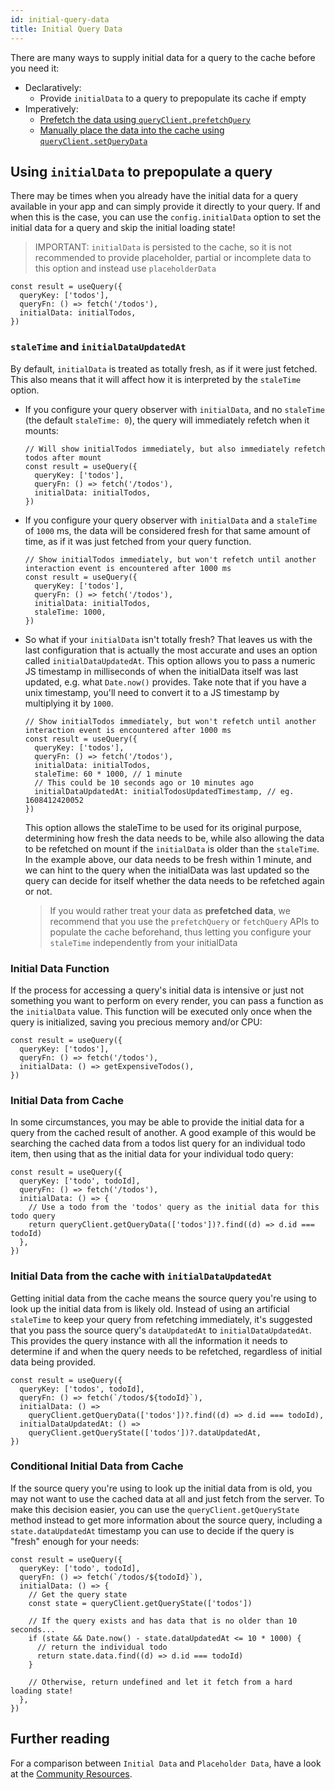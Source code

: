 ```yaml
---
id: initial-query-data
title: Initial Query Data
---
```


There are many ways to supply initial data for a query to the cache before you need it:

- Declaratively:
  - Provide `initialData` to a query to prepopulate its cache if empty
- Imperatively:
  - [Prefetch the data using `queryClient.prefetchQuery`](./prefetching)
  - [Manually place the data into the cache using `queryClient.setQueryData`](./prefetching)

## Using `initialData` to prepopulate a query

There may be times when you already have the initial data for a query available in your app and can simply provide it directly to your query. If and when this is the case, you can use the `config.initialData` option to set the initial data for a query and skip the initial loading state!

> IMPORTANT: `initialData` is persisted to the cache, so it is not recommended to provide placeholder, partial or incomplete data to this option and instead use `placeholderData`

[//]: # 'Example'

```tsx
const result = useQuery({
  queryKey: ['todos'],
  queryFn: () => fetch('/todos'),
  initialData: initialTodos,
})
```

[//]: # 'Example'

### `staleTime` and `initialDataUpdatedAt`

By default, `initialData` is treated as totally fresh, as if it were just fetched. This also means that it will affect how it is interpreted by the `staleTime` option.

- If you configure your query observer with `initialData`, and no `staleTime` (the default `staleTime: 0`), the query will immediately refetch when it mounts:

  [//]: # 'Example2'

  ```tsx
  // Will show initialTodos immediately, but also immediately refetch todos after mount
  const result = useQuery({
    queryKey: ['todos'],
    queryFn: () => fetch('/todos'),
    initialData: initialTodos,
  })
  ```

  [//]: # 'Example2'

- If you configure your query observer with `initialData` and a `staleTime` of `1000` ms, the data will be considered fresh for that same amount of time, as if it was just fetched from your query function.

  [//]: # 'Example3'

  ```tsx
  // Show initialTodos immediately, but won't refetch until another interaction event is encountered after 1000 ms
  const result = useQuery({
    queryKey: ['todos'],
    queryFn: () => fetch('/todos'),
    initialData: initialTodos,
    staleTime: 1000,
  })
  ```

  [//]: # 'Example3'

- So what if your `initialData` isn't totally fresh? That leaves us with the last configuration that is actually the most accurate and uses an option called `initialDataUpdatedAt`. This option allows you to pass a numeric JS timestamp in milliseconds of when the initialData itself was last updated, e.g. what `Date.now()` provides. Take note that if you have a unix timestamp, you'll need to convert it to a JS timestamp by multiplying it by `1000`.

  [//]: # 'Example4'

  ```tsx
  // Show initialTodos immediately, but won't refetch until another interaction event is encountered after 1000 ms
  const result = useQuery({
    queryKey: ['todos'],
    queryFn: () => fetch('/todos'),
    initialData: initialTodos,
    staleTime: 60 * 1000, // 1 minute
    // This could be 10 seconds ago or 10 minutes ago
    initialDataUpdatedAt: initialTodosUpdatedTimestamp, // eg. 1608412420052
  })
  ```

  [//]: # 'Example4'

  This option allows the staleTime to be used for its original purpose, determining how fresh the data needs to be, while also allowing the data to be refetched on mount if the `initialData` is older than the `staleTime`. In the example above, our data needs to be fresh within 1 minute, and we can hint to the query when the initialData was last updated so the query can decide for itself whether the data needs to be refetched again or not.

  > If you would rather treat your data as **prefetched data**, we recommend that you use the `prefetchQuery` or `fetchQuery` APIs to populate the cache beforehand, thus letting you configure your `staleTime` independently from your initialData

### Initial Data Function

If the process for accessing a query's initial data is intensive or just not something you want to perform on every render, you can pass a function as the `initialData` value. This function will be executed only once when the query is initialized, saving you precious memory and/or CPU:

[//]: # 'Example5'

```tsx
const result = useQuery({
  queryKey: ['todos'],
  queryFn: () => fetch('/todos'),
  initialData: () => getExpensiveTodos(),
})
```

[//]: # 'Example5'

### Initial Data from Cache

In some circumstances, you may be able to provide the initial data for a query from the cached result of another. A good example of this would be searching the cached data from a todos list query for an individual todo item, then using that as the initial data for your individual todo query:

[//]: # 'Example6'

```tsx
const result = useQuery({
  queryKey: ['todo', todoId],
  queryFn: () => fetch('/todos'),
  initialData: () => {
    // Use a todo from the 'todos' query as the initial data for this todo query
    return queryClient.getQueryData(['todos'])?.find((d) => d.id === todoId)
  },
})
```

[//]: # 'Example6'

### Initial Data from the cache with `initialDataUpdatedAt`

Getting initial data from the cache means the source query you're using to look up the initial data from is likely old. Instead of using an artificial `staleTime` to keep your query from refetching immediately, it's suggested that you pass the source query's `dataUpdatedAt` to `initialDataUpdatedAt`. This provides the query instance with all the information it needs to determine if and when the query needs to be refetched, regardless of initial data being provided.

[//]: # 'Example7'

```tsx
const result = useQuery({
  queryKey: ['todos', todoId],
  queryFn: () => fetch(`/todos/${todoId}`),
  initialData: () =>
    queryClient.getQueryData(['todos'])?.find((d) => d.id === todoId),
  initialDataUpdatedAt: () =>
    queryClient.getQueryState(['todos'])?.dataUpdatedAt,
})
```

[//]: # 'Example7'

### Conditional Initial Data from Cache

If the source query you're using to look up the initial data from is old, you may not want to use the cached data at all and just fetch from the server. To make this decision easier, you can use the `queryClient.getQueryState` method instead to get more information about the source query, including a `state.dataUpdatedAt` timestamp you can use to decide if the query is "fresh" enough for your needs:

[//]: # 'Example8'

```tsx
const result = useQuery({
  queryKey: ['todo', todoId],
  queryFn: () => fetch(`/todos/${todoId}`),
  initialData: () => {
    // Get the query state
    const state = queryClient.getQueryState(['todos'])

    // If the query exists and has data that is no older than 10 seconds...
    if (state && Date.now() - state.dataUpdatedAt <= 10 * 1000) {
      // return the individual todo
      return state.data.find((d) => d.id === todoId)
    }

    // Otherwise, return undefined and let it fetch from a hard loading state!
  },
})
```

[//]: # 'Example8'
[//]: # 'Materials'

## Further reading

For a comparison between `Initial Data` and `Placeholder Data`, have a look at the [Community Resources](../community/tkdodos-blog#9-placeholder-and-initial-data-in-react-query).

[//]: # 'Materials'
